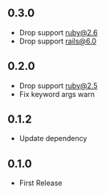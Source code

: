 ## 0.3.0

- Drop support ruby@2.6
- Drop support rails@6.0

## 0.2.0

- Drop support ruby@2.5
- Fix keyword args warn

## 0.1.2

- Update dependency

## 0.1.0

- First Release
